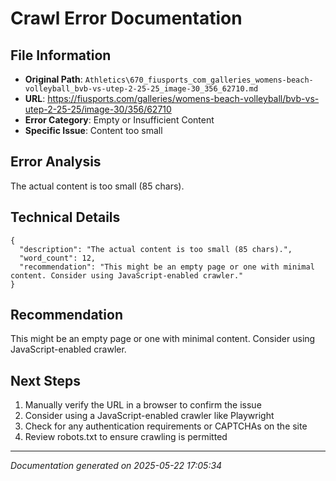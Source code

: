 # Crawl Error Documentation

## File Information
- **Original Path**: `Athletics\670_fiusports_com_galleries_womens-beach-volleyball_bvb-vs-utep-2-25-25_image-30_356_62710.md`
- **URL**: https://fiusports.com/galleries/womens-beach-volleyball/bvb-vs-utep-2-25-25/image-30/356/62710
- **Error Category**: Empty or Insufficient Content
- **Specific Issue**: Content too small

## Error Analysis
The actual content is too small (85 chars).

## Technical Details
```
{
  "description": "The actual content is too small (85 chars).",
  "word_count": 12,
  "recommendation": "This might be an empty page or one with minimal content. Consider using JavaScript-enabled crawler."
}
```

## Recommendation
This might be an empty page or one with minimal content. Consider using JavaScript-enabled crawler.

## Next Steps
1. Manually verify the URL in a browser to confirm the issue
2. Consider using a JavaScript-enabled crawler like Playwright
3. Check for any authentication requirements or CAPTCHAs on the site
4. Review robots.txt to ensure crawling is permitted

---
*Documentation generated on 2025-05-22 17:05:34*

